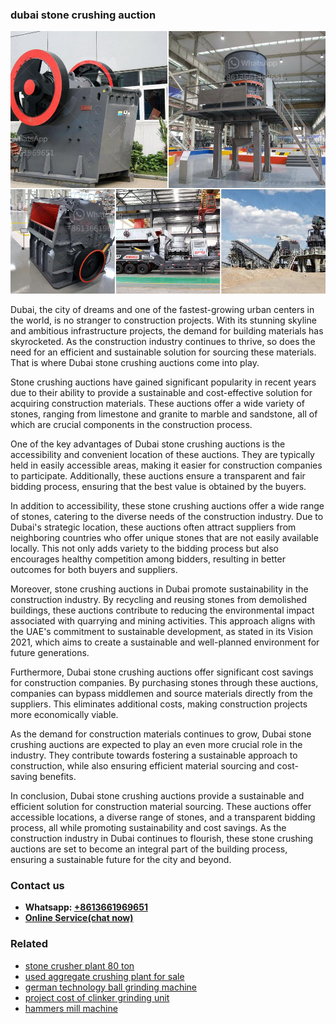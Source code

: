 <h3>dubai stone crushing auction</h3><img src='1702260277.jpg' alt=''><p>Dubai, the city of dreams and one of the fastest-growing urban centers in the world, is no stranger to construction projects. With its stunning skyline and ambitious infrastructure projects, the demand for building materials has skyrocketed. As the construction industry continues to thrive, so does the need for an efficient and sustainable solution for sourcing these materials. That is where Dubai stone crushing auctions come into play.</p><p>Stone crushing auctions have gained significant popularity in recent years due to their ability to provide a sustainable and cost-effective solution for acquiring construction materials. These auctions offer a wide variety of stones, ranging from limestone and granite to marble and sandstone, all of which are crucial components in the construction process.</p><p>One of the key advantages of Dubai stone crushing auctions is the accessibility and convenient location of these auctions. They are typically held in easily accessible areas, making it easier for construction companies to participate. Additionally, these auctions ensure a transparent and fair bidding process, ensuring that the best value is obtained by the buyers.</p><p>In addition to accessibility, these stone crushing auctions offer a wide range of stones, catering to the diverse needs of the construction industry. Due to Dubai's strategic location, these auctions often attract suppliers from neighboring countries who offer unique stones that are not easily available locally. This not only adds variety to the bidding process but also encourages healthy competition among bidders, resulting in better outcomes for both buyers and suppliers.</p><p>Moreover, stone crushing auctions in Dubai promote sustainability in the construction industry. By recycling and reusing stones from demolished buildings, these auctions contribute to reducing the environmental impact associated with quarrying and mining activities. This approach aligns with the UAE's commitment to sustainable development, as stated in its Vision 2021, which aims to create a sustainable and well-planned environment for future generations.</p><p>Furthermore, Dubai stone crushing auctions offer significant cost savings for construction companies. By purchasing stones through these auctions, companies can bypass middlemen and source materials directly from the suppliers. This eliminates additional costs, making construction projects more economically viable.</p><p>As the demand for construction materials continues to grow, Dubai stone crushing auctions are expected to play an even more crucial role in the industry. They contribute towards fostering a sustainable approach to construction, while also ensuring efficient material sourcing and cost-saving benefits.</p><p>In conclusion, Dubai stone crushing auctions provide a sustainable and efficient solution for construction material sourcing. These auctions offer accessible locations, a diverse range of stones, and a transparent bidding process, all while promoting sustainability and cost savings. As the construction industry in Dubai continues to flourish, these stone crushing auctions are set to become an integral part of the building process, ensuring a sustainable future for the city and beyond.</p><h3>Contact us</h3><ul><li><strong>Whatsapp:&nbsp;<a href="https://wa.me/8613661969651">+8613661969651</a></strong></li><li><a href="https://swt.shibang-china.com/?git&amp;zhl&amp;dubai stone crushing auction"><strong>Online Service(chat now)</strong></a></li></ul><h3>Related</h3><ul><li><a href='stone crusher plant 80 ton.md'>stone crusher plant 80 ton</a></li><li><a href='used aggregate crushing plant for sale.md'>used aggregate crushing plant for sale</a></li><li><a href='german technology ball grinding machine.md'>german technology ball grinding machine</a></li><li><a href='project cost of clinker grinding unit.md'>project cost of clinker grinding unit</a></li><li><a href='hammers mill machine.md'>hammers mill machine</a></li></ul>